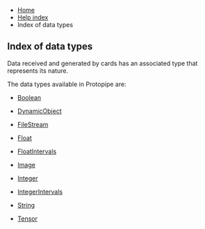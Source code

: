 <ul class="breadcrumb">
    <li><a href="">Home</a></li>
    <li><a href="help">Help index</a></li>
    <li>Index of data types</li>
</ul>

## Index of data types

Data received and generated by cards has an associated type that represents its nature.

The data types available in Protopipe are:


* [Boolean](types/Boolean)

* [DynamicObject](types/DynamicObject)

* [FileStream](types/FileStream)

* [Float](types/Float)

* [FloatIntervals](types/FloatIntervals)

* [Image](types/Image)

* [Integer](types/Integer)

* [IntegerIntervals](types/IntegerIntervals)

* [String](types/String)

* [Tensor](types/Tensor)
